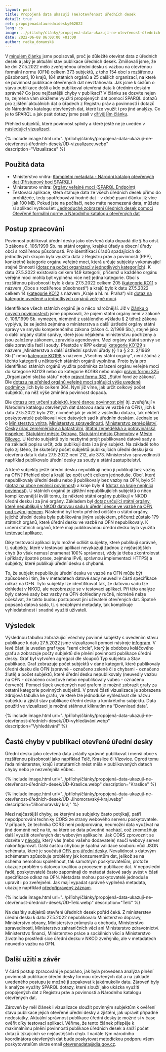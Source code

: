 ```yaml
---
layout: post
title: Propojená data ukazují (ne)otevřenost úředních desek 
detail: true
ref: propojenadataurednidesky062022
lang: cs
image: ../přílohy/články/propojená-data-ukazují-ne-otevřenost-úředních-desek/ÚD-vizualizace.webp
date: 2022-06-08 06:00:00 +01:00
author: radka_domanská
---
```

V [minulém článku] jsme popisovali, proč je důležité otevírat data z úředních desek a jaký je aktuální stav publikace úředních desek.
Zmiňovali jsme, že ke dni 27.5.2022 mělo zveřejněnou úřední desku s vazbou na otevřenou formální normu (OFN) celkem 373 subjektů, z toho 154 obcí s rozšířenou působností, 10 krajů, 184 státních orgánů a 25 dalších organizací, na které se povinnost publikace otevřených dat nevztahovala. 
Jak jsme k číslům o stavu publikace došli a kdo publikoval otevřená data k úředním deskám správně?
Co jsou nejčastější chyby v publikaci? 
V článku se dozvíte nejen to, zejména vám ukážeme využití propojených dat pomocí SPARQL dotazů pro zjištění aktuálních dat o úřadech z Registru práv a povinností i dotazů do Národního katalogu otevřených dat, které lze využít i pro jiné analýzy.
Co je to SPARQL a jak psát dotazy jsme psali v [dřívějším článku].

<!--more-->

Přehled subjektů, které povinnost splnily a které ještě ne je uveden v [následující vizualizaci].

{% include image.html url="../přílohy/články/propojená-data-ukazují-ne-otevřenost-úředních-desek/ÚD-vizualizace.webp" description="Vizualizace" %}

## Použitá data
- Ministerstvo vnitra: [Kompletní metadata - Národní katalog otevřených dat (Přístupový bod SPARQL)]
- Ministerstvo vnitra: [Orgány veřejné moci (SPARQL Endpoint)]
- Testovací aplikace, která stahuje data ze všech úředních desek přímo do prohlížeče, tedy spotřebovává hodně dat - v době psaní článku již více jak 100 MB. Pokud jste na počítači, nebo máte neomezená data, můžete si aplikaci vyzkoušet: [Jednoduché zobrazení úředních desek pomocí Otevřené formální normy a Národního katalogu otevřených dat]

## Postup zpracování
Povinnost publikovat úřední desky jako otevřená data dopadá dle § 5a odst. 3 zákona č. 106/1999 Sb. na státní orgány, krajské úřady a obecní úřady obcí s rozšířenou působností. 
Pro identifikaci úřadů spadajících do jednotlivých skupin byla využita data z Registru práv a povinností (RPP), konkrétně kategorie orgánu veřejné moci, která určuje subjekty vykonávající stejné činnosti ([dotaz na počet organizací v jednotlivých kategoriích]).
K datu 27.5.2022 existovalo celkem 149 kategorií, přičemž u každého orgánu veřejné moci mohla být vyplněna více než jedna kategorie. 
Obcí s rozšířenou působností bylo k datu 27.5.2022 celkem 205 ([kategorie KO11] s názvem „Obce s rozšířenou působností“) a krajů bylo k datu 27.5.2022 celkem 14 ([kategorie KO12] s názvem „Kraje a hl. m. Praha“) viz [dotaz na kategorie uvedené u jednotlivých orgánů veřejné moci]. 

Identifikace všech státních orgánů je o něco náročnější. 
Již v [článku o nových povinnostech]  jsme popisovali, že pojem státní orgány není v zákoně č. 106/1999 Sb. vymezen, nicméně z ustáleného výkladu § 2 téhož zákona vyplývá, že se jedná zejména o ministerstva a další ústřední orgány státní správy ve smyslu kompetenčního zákona (zákon č. 2/1969 Sb.), stejně jako o další orgány státní správy, které jsou nějakému ministerstvu podřízeny a jsou založeny zákonem, zpravidla agendovým.
Mezi orgány státní správy se dále zpravidla řadí i soudy. 
Přestože v RPP existují [kategorie KO129] s názvem „Ministerstva a další ústřední správní úřady (§ 1 a § 2 z. 2/1969 Sb.)“ nebo [kategorie KO198] s názvem „Všechny státní orgány“, není žádná z těchto kategorií u některých státních orgánů vyplněna. 
Proto byla pro identifikaci státních orgánů využita podmínka zařazení orgánu veřejné moci do kategorie KO129 nebo do kategorie KO198 nebo mající [právní formu 325] „Organizační složka státu“ nebo [právní formu 382] „Státní fond ze zákona“.
Dle [dotazu na přehled orgánů veřejné moci splňující výše uvedené podmínky] jich bylo celkem 364. 
Nyní již víme, jak určit celkový počet subjektů, na něž výše zmíněná povinnost dopadá.

Dle [dotazu pro určení subjektů, které danou povinnost plní] (tj. zveřejňují v Národním katalogu otevřených dat datovou sadu ve vazbě na OFN), jich k datu 27.5.2022 bylo 212, nicméně jak je vidět z výsledku dotazu, tak někteří poskytovatelé publikovali více datových sad k úředním deskám. 
Jednalo se o [Ministerstvo vnitra], [Ministerstvo spravedlnosti], [Ministerstvo zemědělství], [Český úřad zeměměřický a katastrální], [Státní zemědělská a potravinářská inspekce], [Statutární město Ostrava], [Statutární město Chomutov] a [Město Bílovec].
U těchto subjektů bylo nezbytné projít publikované datové sady a na základě popisu určit, zda publikují data i za jiný subjekt.
Na základě toho bylo zjištěno, že skutečný počet subjektů publikujících úřední desku jako otevřená data k datu 27.5.2022 není 212, ale 373.
Ministerstvo spravedlnosti například publikovalo úřední desky za soudy a státní zastupitelství.

A které subjekty ještě úřední desku nepublikují nebo ji publikují bez vazby na OFN? 
Přehled obcí a krajů lze opět určit celkem jednoduše. 
Obcí, které nepublikovaly úřední desku nebo ji publikovaly bez vazby na OFN, bylo 51 ([dotaz na obce neplnící povinnost]) a kraje byly 4 ([dotaz na kraje neplnící povinnost]).
U státních orgánů je zjištění nepublikujících subjektů o něco komplikovanější kvůli tomu, že některé státní orgány publikují v NKOD úřední desku i za jiné orgány. Základem byl [dotaz určující státní orgány, které nepublikují v NKOD datovou sadu k úřední desce ve vazbě na OFN pod svým jménem].
Následně byl tento přehled očištěn o státní orgány, jejichž úřední deska byla publikována jiným subjektem, přičemž zůstalo 179 státních orgánů, které úřední desku ve vazbě na OFN nepublikovaly.
K určení státních orgánů, které mají publikovanou úřední desku byla využita [testovací aplikace].

Díky testovací aplikaci bylo možné odlišit subjekty, které publikují správně, tj. subjekty, které v testovací aplikaci nevykazují žádnou z nejčastějších chyb (to však nemusí znamenat 100% správnost, vždy je třeba zkontrolovat i příklady špatné praxe, zejména IPv6, správnou implementaci HTTPS) a subjekty, které publikují úřední desku s chybami. 

To, že subjekt nepublikuje úřední desku ve vazbě na OFN může být způsobeno i tím, že v metadatech datové sady neuvedl v části specifikace odkaz na OFN.
Tyto subjekty lze identifikovat tak, že datovou sadu lze dohledat v NKOD, ale nezobrazuje se v testovací aplikaci. 
Při této analýze byly datové sady bez vazby na OFN dohledány ručně, nicméně nelze očekávat, že takto budou postupovat jiní uživatelé otevřených dat.
Špatně popsaná datová sada, tj. s neúplnými metadaty, tak komplikuje vyhledatelnost i snadné využití uživateli.

## Výsledek
Výslednou tabulku zobrazující všechny povinné subjekty s uvedením stavu publikace k datu 27.5.2022 jsme vizualizovali pomocí nástroje [infogram].
V levé části je uveden graf typu “semi circle”, který je obdobou koláčového grafu a zobrazuje počty subjektů dle plnění povinnosti publikace úřední desky. Graf byl vytvořen agregací dle sloupců Typ subjektu a Stav publikace. Graf zobrazuje počet subjektů v dané kategorii, které publikovaly úřední desku dle OFN (správně - označeno zeleně či s chybami - označeno žlutě) a počet subjektů, které úřední desku nepublikovaly (neuvedly vazbu na OFN - označeno oranžově nebo nepublikovaly vubec - označeno červeně). Pomocí šipek uvedených nad grafem je možné zobrazit grafy za ostatní kategorie povinných subjektů. V pravé části vizualizace je zobrazena zdrojová tabulka ke grafu, ve které lze jednoduše vyhledávat dle názvu subjektu a zjistit stav publikace úřední desky u konkrétního subjektu. Data použití ve vizualizaci je možné stáhnout kliknutím na “Download data”.

{% include image.html url="../přílohy/články/propojená-data-ukazují-ne-otevřenost-úředních-desek/ÚD-vyhledávání.webp" description="Vyhledávání" %}

## Časté chyby v publikaci otevřené úřední desky

Úřední desku jako otevřená data zvládly správně publikovat i menší obce s rozšířenou působností jako například Telč, Kraslice či Vizovice.
Oproti tomu řada ministerstev, krajů i statutárních měst měla v publikovaných datech chyby nebo je nezveřejnila vůbec.

{% include image.html url="../přílohy/články/propojená-data-ukazují-ne-otevřenost-úředních-desek/ÚD-Kraslice.webp" description="Kraslice" %}

{% include image.html url="../přílohy/články/propojená-data-ukazují-ne-otevřenost-úředních-desek/ÚD-Jihomoravský-kraj.webp" description="Jihomoravský kraj" %}

Mezi nejčastější chyby, se kterými se subjekty často potýkají, patří nepodporování techniky CORS ze strany webového serveru poskytovatele.
V případě, že technika CORS není podporována, neumožní data využívat na jiné doméně než na té, na které se data původně nachází, což znemožňuje další využití otevřených dat webovým aplikacím.
Jak CORS zprovoznit se dozvíte v [návodu], který vás (nebo vašeho dodavatele) naučí webový server nakonfigurovat.
Další častou chybou je špatná validace souboru vůči JSON schématu, které je součástí [OFN pro úřední desky].
Nevalidnost s datovým schématem způsobuje problémy jak konzumentům dat, jelikož se na schéma nemohou spolehnout, tak samotným poskytovatelům, protože ukazuje problém s datovou kvalitou a procesem publikace dat. 
V neposlední řadě, poskytovatelé často zapomínají do metadat datové sady uvést v části specifikace odkaz na OFN.
Metadata mohou poskytovatelé jednoduše upravit i po zveřejnění.
Jak mají vypadat správně vyplněná metadata, ukazuje například [předpřipravený záznam].

{% include image.html url="../přílohy/články/propojená-data-ukazují-ne-otevřenost-úředních-desek/ÚD-Telč.webp" description="Telč" %}

Na desítky subjektů otevření úředních desek pořád čeká. 
Z ministerstev úřední desku k datu 27.5.2022 nepublikovalo Ministerstvo dopravy, Ministerstvo obrany, Ministerstvo průmyslu a obchodu, Ministerstvo spravedlnosti, Ministerstvo zahraničních věcí ani Ministerstvo zdravotnictví.
Ministerstvo financí, Ministerstvo práce a sociálních věcí a Ministerstvo životního prostředí sice úřední desku v NKOD zveřejnilo, ale v metadatech neuvedlo vazbu na OFN.

## Další užití a závěr
V části postup zpracování je popsáno, jak byla provedena analýza plnění povinnosti publikace úřední desky formou otevřených dat a na základě uvedeného postupu je možné ji zopakovat k jakémukoliv datu. 
Zároveň byly k analýze využity SPARQL dotazy, které slouží jako ukázka využití propojených dat z Registru práv a povinností a Národního katalogu otevřených dat. 

Zároveň by měl článek i vizualizace sloužit povinným subjektům k ověření stavu publikace jejich otevřené úřední desky a zjištění, jak upravit případné nedostatky.
Aktuální správnost publikace úřední desky je možné si v čase ověřit díky testovací aplikaci.
Věříme, že tento článek přispěje k maximálnímu plnění povinnosti publikace úředních desek a sníží počet dotazů týkajících se nejčastějších chyb.
I nadále tým národního koordinátora otevřených dat bude poskytovat metodickou podporu všem poskytovatelům skrze email [otevrenadata@dia.gov.cz]. 

[minulém článku]: /články/otevřené-úřední-desky-po-čtvrt-roce-je-jich-665 "Otevřené úřední desky - po čtvrt roce je jich 665"
[dřívějším článku]: /články/znalostní-grafy-03-sparql "Série Znalostní grafy: Díl 3: SPARQL"
[následující vizualizaci]: https://infogram.com/plneni-povinnosti-publikace-uredni-desky-jako-otevrena-data-1hzj4o35mkjl34p?live "Vizualizace plnění povinnosti publikace úřední desky"
[Kompletní metadata - Národní katalog otevřených dat (Přístupový bod SPARQL)]: /datová-sada?iri=https%3A%2F%2Fdata.gov.cz%2Fzdroj%2Fdatové-sady%2F00007064%2Ffecee27b4a44fa89cbe8cc491fe5540c "SPARQL Kompletní metadata"
[Orgány veřejné moci (SPARQL Endpoint)]: /datová-sada?iri=https%3A%2F%2Fdata.gov.cz%2Fzdroj%2Fdatové-sady%2F00007064%2F44a9d6abacd4d0e83a0694e74d028f51 "SPARQL OVM"
[Jednoduché zobrazení úředních desek pomocí Otevřené formální normy a Národního katalogu otevřených dat]: https://ofn.gov.cz/úřední-desky/2021-07-20/aplikace/úřední-desky.html "Testovací aplikace"
[dotaz na počet organizací v jednotlivých kategoriích]: https://api.triplydb.com/s/LqWC1nQ7c "Dotaz na počet organizací v jednotlivých kategoriích"
[dotaz na kategorie uvedené u jednotlivých orgánů veřejné moci]: https://api.triplydb.com/s/9T1HNKTdf "Dotaz na kategorie uvedené u jednotlivých orgánů veřejné moci"
[článku o nových povinnostech]: /články/nové-povinnosti-pro-obce-kraje-a-orgány-státní-správy-v-oblasti-otevřených-dat "Nové povinnosti pro obce, kraje a orgány státní správy v oblasti otevřených dat"
[dotazu na přehled orgánů veřejné moci splňující výše uvedené podmínky]: https://api.triplydb.com/s/S2Gw7ZvXF "Dotaz na přehled orgánů veřejné moci splňující výše uvedené podmínky"
[dotazu pro určení subjektů, které danou povinnost plní]: https://api.triplydb.com/s/DotA4DY9Z "Dotaz pro určení subjektů, které danou povinnost plní"
[dotaz na obce neplnící povinnost]: https://api.triplydb.com/s/-4CzrosKo "Dotaz na obce neplnící povinnost"
[dotaz na kraje neplnící povinnost]: https://api.triplydb.com/s/Hc2mMfplA "Dotaz na kraje neplnící povinnost"
[dotaz určující státní orgány, které nepublikují v NKOD datovou sadu k úřední desce ve vazbě na OFN pod svým jménem]: https://api.triplydb.com/s/iYhKrEskv "Dotaz určující státní orgány, které nepublikují v NKOD datovou sadu k úřední desce ve vazbě na OFN pod svým jménem"
[testovací aplikace]: https://ofn.gov.cz/úřední-desky/2021-07-20/aplikace/úřední-desky.html "Testovací aplikace"
[návodu]: https://opendata.gov.cz/špatná-praxe:chybějící-cors "Chybějící CORS"
[OFN pro úřední desky]: https://ofn.gov.cz/úřední-desky/2021-07-20/ "OFN Úřední desky"
[předpřipravený záznam]: /formulář/registrace-datové-sady?file=https%3A%2F%2Fofn.gov.cz%2Fúřední-desky%2F2021-07-20%2Fmetadata%2Fúřední-desky.jsonld "Předpřipravený záznam"
[otevrenadata@dia.gov.cz]: mailto:otevrenadata@dia.gov.cz "mailto:otevrenadata@dia.gov.cz"
[kategorie KO11]: https://rpp-opendata.egon.gov.cz/odrpp/zdroj/kategorie-ovm/KO11 "Kategorie KO11 RPP"
[kategorie KO12]: https://rpp-opendata.egon.gov.cz/odrpp/zdroj/kategorie-ovm/KO12 "Kategorie KO12 RPP"
[kategorie KO129]:  https://rpp-opendata.egon.gov.cz/odrpp/zdroj/kategorie-ovm/KO129 "Kategorie KO129 RPP"
[kategorie KO198]: https://rpp-opendata.egon.gov.cz/odrpp/zdroj/kategorie-ovm/KO198 "Kategorie KO198 RPP"
[právní formu 325]: https://rpp-opendata.egon.gov.cz/odrpp/zdroj/právní-forma/325 "Právní forma 325 RPP"
[právní formu 382]: https://rpp-opendata.egon.gov.cz/odrpp/zdroj/právní-forma/382 "Právní forma 382 RPP"
[Ministerstvo vnitra]: /datové-sady?dotaz=úřední%20deska&poskytovatel=https%3A%2F%2Frpp-opendata.egon.gov.cz%2Fodrpp%2Fzdroj%2Forgán-veřejné-moci%2F00007064 "Datové sady publikované k úředním deskám MV"
[Ministerstvo spravedlnosti]: /datové-sady?dotaz=úřední%20deska&poskytovatel=https%3A%2F%2Frpp-opendata.egon.gov.cz%2Fodrpp%2Fzdroj%2Forgán-veřejné-moci%2F00025429 "Datové sady publikované k úředním deskám MSp"
[Ministerstvo zemědělství]: /datové-sady?dotaz=úřední%20deska&poskytovatel=https%3A%2F%2Frpp-opendata.egon.gov.cz%2Fodrpp%2Fzdroj%2Forgán-veřejné-moci%2F00020478 "Datové sady publikované k úředním deskám MZe"
[Český úřad zeměměřický a katastrální]: /datové-sady?dotaz=úřední%20deska&poskytovatel=https%3A%2F%2Frpp-opendata.egon.gov.cz%2Fodrpp%2Fzdroj%2Forgán-veřejné-moci%2F00025712 "Datové sady publikované k úředním deskám ČÚZK"
[Státní zemědělská a potravinářská inspekce]: /datové-sady?dotaz=úřední%20deska&poskytovatel=https%3A%2F%2Frpp-opendata.egon.gov.cz%2Fodrpp%2Fzdroj%2Forgán-veřejné-moci%2F75014149 "Datové sady publikované k úředním deskám SZPI"
[Statutární město Ostrava]: /datové-sady?dotaz=úřední%20deska&poskytovatel=https%3A%2F%2Frpp-opendata.egon.gov.cz%2Fodrpp%2Fzdroj%2Forgán-veřejné-moci%2F00845451 "Datové sady publikované k úředním deskám Statutárního města Ostrava"
[Statutární město Chomutov]: /datové-sady?dotaz=úřední%20deska&poskytovatel=https%3A%2F%2Frpp-opendata.egon.gov.cz%2Fodrpp%2Fzdroj%2Forgán-veřejné-moci%2F00261891 "Datové sady publikované k úředním deskám Statutárního města Chomutov"
[Město Bílovec]: /datové-sady?dotaz=úřední%20deska&poskytovatel=https%3A%2F%2Frpp-opendata.egon.gov.cz%2Fodrpp%2Fzdroj%2Forgán-veřejné-moci%2F00297755 "Datové sady publikované k úředním deskám Města Bílovec"
[infogram]: https://infogram.com/plneni-povinnosti-publikace-uredni-desky-jako-otevrena-data-1hzj4o35mkjl34p?live "Vizualizace v programu Infogram"
